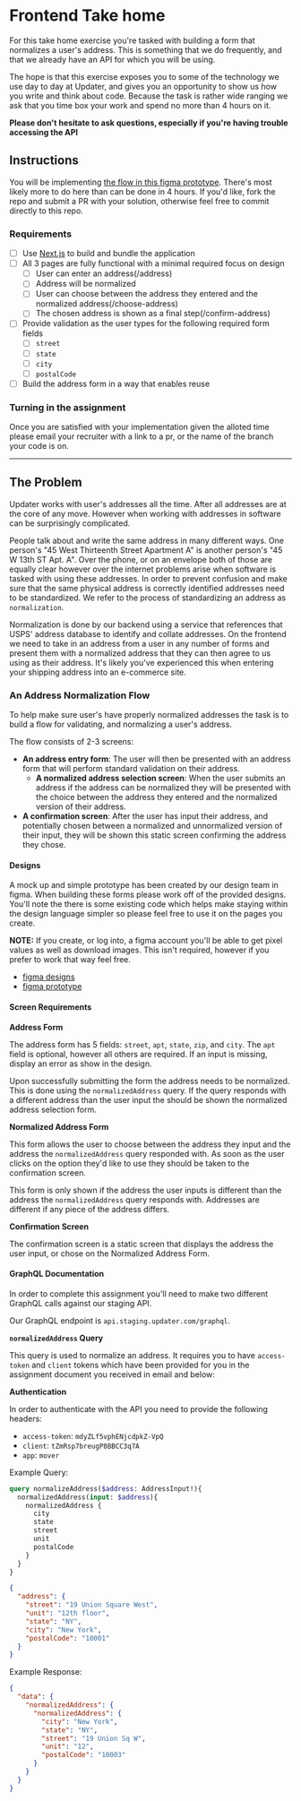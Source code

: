 # Frontend Take home

For this take home exercise you're tasked with building a form that normalizes a user's address. This is something that we do frequently, and that we already have an API for which you will be using.

The hope is that this exercise exposes you to some of the technology we use day to day at Updater, and gives you an opportunity to show us how you write and think about code. Because the task is rather wide ranging we ask that you time box your work and spend no more than 4 hours on it.

**Please don't hesitate to ask questions, especially if you're having trouble accessing the API**

## Instructions

You will be implementing [the flow in this figma prototype](https://www.figma.com/proto/OFMkwqLQ4gi5tbEnGF5hUi/FE-Take-Home?node-id=1%3A177&scaling=min-zoom). There's most likely more to do here than can be done in 4 hours. If you'd like, fork the repo and submit a PR with your solution, otherwise feel free to commit directly to this repo.

### Requirements

- [ ] Use [Next.js](https://nextjs.org/) to build and bundle the application
- [ ] All 3 pages are fully functional with a minimal required focus on design
  - [ ] User can enter an address(/address)
  - [ ] Address will be normalized
  - [ ] User can choose between the address they entered and the normalized address(/choose-address)
  - [ ] The chosen address is shown as a final step(/confirm-address)
- [ ] Provide validation as the user types for the following required form fields
  - [ ] `street`
  - [ ] `state`
  - [ ] `city`
  - [ ] `postalCode`
- [ ] Build the address form in a way that enables reuse

### Turning in the assignment

Once you are satisfied with your implementation given the alloted time please email your recruiter with a link to a pr, or the name of the branch your code is on.

---

## The Problem

Updater works with user's addresses all the time. After all addresses are at the core of any move. However when working with addresses in software can be surprisingly complicated.

People talk about and write the same address in many different ways. One person's "45 West Thirteenth Street Apartment A" is another person's "45 W 13th ST Apt. A". Over the phone, or on an envelope both of those are equally clear however over the internet problems arise when software is tasked with using these addresses. In order to prevent confusion and make sure that the same physical address is correctly identified addresses need to be standardized. We refer to the process of standardizing an address as `normalization`.

Normalization is done by our backend using a service that references that USPS' address database to identify and collate addresses. On the frontend we need to take in an address from a user in any number of forms and present them with a normalized address that they can then agree to us using as their address. It's likely you've experienced this when entering your shipping address into an e-commerce site.

### An Address Normalization Flow

To help make sure user's have properly normalized addresses the task is to build a flow for validating, and normalizing a user's address.

The flow consists of 2-3 screens:

- **An address entry form**: The user will then be presented with an address form that will perform standard validation on their address.
  - **A normalized address selection screen**: When the user submits an address if the address can be normalized they will be presented with the choice between the address they entered and the normalized version of their address.
- **A confirmation screen**: After the user has input their address, and potentially chosen between a normalized and unnormalized version of their input, they will be shown this static screen confirming the address they chose.

#### Designs

A mock up and simple prototype has been created by our design team in figma. When building these forms please work off of the provided designs. You'll note the there is some existing code which helps make staying within the design language simpler so please feel free to use it on the pages you create.

**NOTE:** If you create, or log into, a figma account you'll be able to get pixel values as well as download images. This isn't required, however if you prefer to work that way feel free.

- [figma designs](https://www.figma.com/file/OFMkwqLQ4gi5tbEnGF5hUi/FE-Take-Home?node-id=0%3A1)
- [figma prototype](https://www.figma.com/proto/OFMkwqLQ4gi5tbEnGF5hUi/FE-Take-Home?node-id=1%3A177&scaling=min-zoom)

#### Screen Requirements

**Address Form**

The address form has 5 fields: `street`, `apt`, `state`, `zip`, and `city`. The `apt` field is optional, however all others are required. If an input is missing, display an error as show in the design.

Upon successfully submitting the form the address needs to be normalized. This is done using the `normalizedAddress` query. If the query responds with a different address than the user input the should be shown the normalized address selection form.

**Normalized Address Form**

This form allows the user to choose between the address they input and the address the `normalizedAddress` query responded with. As soon as the user clicks on the option they'd like to use they should be taken to the confirmation screen.

This form is only shown if the address the user inputs is different than the address the `normalizedAddress` query responds with. Addresses are different if any piece of the address differs.

**Confirmation Screen**

The confirmation screen is a static screen that displays the address the user input, or chose on the Normalized Address Form.

#### GraphQL Documentation

In order to complete this assignment you'll need to make two different GraphQL calls against our staging API.

Our GraphQL endpoint is `api.staging.updater.com/graphql`.

**`normalizedAddress` Query**

This query is used to normalize an address. It requires you to have `access-token` and `client` tokens which have been provided for you in the assignment document you received in email and below:

**Authentication**

In order to authenticate with the API you need to provide the following headers:

- `access-token`: `mdyZLf5vphENjcdpkZ-VpQ`
- `client`: `tZmRsp7breugP8BBCC3q7A`
- `app`: `mover`

Example Query:

```GraphQL
query normalizeAddress($address: AddressInput!){
  normalizedAddress(input: $address){
    normalizedAddress {
      city
      state
      street
      unit
      postalCode
    }
  }
}
```

```JSON
{
  "address": {
    "street": "19 Union Square West",
    "unit": "12th floor",
    "state": "NY",
    "city": "New York",
    "postalCode": "10001"
  }
}
```

Example Response:

```JSON
{
  "data": {
    "normalizedAddress": {
      "normalizedAddress": {
        "city": "New York",
        "state": "NY",
        "street": "19 Union Sq W",
        "unit": "12",
        "postalCode": "10003"
      }
    }
  }
}
```
